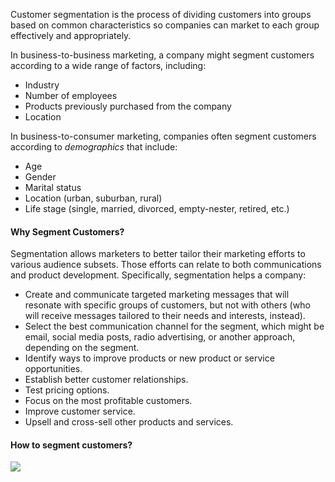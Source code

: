 
Customer segmentation is the process of dividing customers into groups based on common characteristics so companies can market to each group effectively and appropriately.

In business-to-business marketing, a company might segment customers according to a wide range of factors, including:

* Industry
* Number of employees
* Products previously purchased from the company
* Location


In business-to-consumer marketing, companies often segment customers according to _demographics_ that include:

* Age
* Gender
* Marital status
* Location (urban, suburban, rural)
* Life stage (single, married, divorced, empty-nester, retired, etc.)


#### Why Segment Customers?
Segmentation allows marketers to better tailor their marketing efforts to various audience subsets. Those efforts can relate to both communications and product development. Specifically, segmentation helps a company:

* Create and communicate targeted marketing messages that will resonate with specific groups of customers, but not with others (who will receive messages tailored to their needs and interests, instead).
* Select the best communication channel for the segment, which might be email, social media posts, radio advertising, or another approach, depending on the segment. 
* Identify ways to improve products or new product or service opportunities.
* Establish better customer relationships.
* Test pricing options.
* Focus on the most profitable customers.
* Improve customer service.
* Upsell and cross-sell other products and services.

#### How to segment customers?

![](https://paragraphs.com/wp-content/uploads/2017/09/product-segmentation.png)
